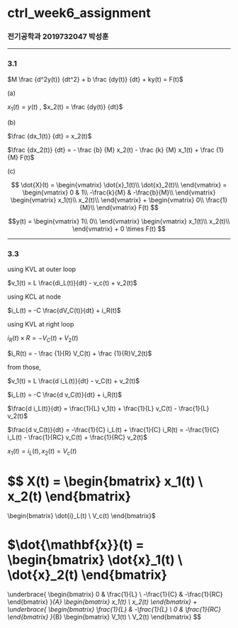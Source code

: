 # ctrl_week6_assignment

### 전기공학과 2019732047 박성훈
---
### 3.1

$M \frac {d^2y(t)} {dt^2} + b \frac {dy(t)} {dt} + ky(t) = F(t)$

(a)

$x_1(t) = y(t)$ , $x_2(t) = \frac {dy(t)} {dt}$

(b)

$\frac {dx_1(t)} {dt} = x_2(t)$

$\frac {dx_2(t)} {dt} = - \frac {b} {M} x_2(t) - \frac {k} {M} x_1(t) + \frac {1} {M} F(t)$

(c)

$$
\dot{X}(t) =
\begin{vmatrix}
\dot{x}_1(t)\\
\dot{x}_2(t)\\
\end{vmatrix} =
\begin{vmatrix}
0 & 1\\
-\frac{k}{M} & -\frac{b}{M}\\
\end{vmatrix}
\begin{vmatrix}
x_1(t)\\
x_2(t)\\
\end{vmatrix} +
\begin{vmatrix}
0\\
\frac{1}{M}\\
\end{vmatrix} F(t)
$$

$$y(t) = 
\begin{vmatrix}
1\\
0\\
\end{vmatrix}
\begin{vmatrix}
x_1(t)\\
x_2(t)\\
\end{vmatrix} +
0 \times F(t)
$$

---

### 3.3

using KVL at outer loop

$v_1(t) = L \frac{di_L(t)}{dt} - v_c(t) + v_2(t)$

using KCL at node

$i_L(t) = -C \frac{dV_C(t)}{dt} + i_R(t)$

using KVL at right loop

$i_R(t) \times R = -V_C(t) + V_2(t)$

$i_R(t) = - \frac {1}{R} V_C(t) + \frac {1}{R}V_2(t)$


from those,

$v_1(t) = L \frac{d i_L(t)}{dt} - v_C(t) + v_2(t)$

$i_L(t) = -C \frac{d v_C(t)}{dt} + i_R(t)$

$\frac{d i_L(t)}{dt} = \frac{1}{L} v_1(t) + \frac{1}{L} v_C(t) - \frac{1}{L} v_2(t)$

$\frac{d v_C(t)}{dt} = -\frac{1}{C} i_L(t) + \frac{1}{C} i_R(t) = -\frac{1}{C} i_L(t) - \frac{1}{RC} v_C(t) + \frac{1}{RC} v_2(t)$


$x_1(t) = i_L(t), x_2(t) = V_c(t)$

$$
X(t) = 
\begin{bmatrix}
    x_1(t) \\
    x_2(t)
\end{bmatrix}
=
\begin{bmatrix}
    \dot{i}_L(t) \\
    V_c(t)
\end{bmatrix}$

$\dot{\mathbf{x}}(t) =
\begin{bmatrix}
    \dot{x}_1(t) \\
    \dot{x}_2(t)
\end{bmatrix}
=
\underbrace{
    \begin{bmatrix}
        0 & \frac{1}{L} \\
        -\frac{1}{C} & -\frac{1}{RC}
    \end{bmatrix}
}_{A}
\begin{bmatrix}
    x_1(t) \\
    x_2(t)
\end{bmatrix}
+
\underbrace{
    \begin{bmatrix}
        \frac{1}{L} & -\frac{1}{L} \\
        0 & \frac{1}{RC}
    \end{bmatrix}
}_{B}
\begin{bmatrix}
    V_1(t) \\
    V_2(t)
\end{bmatrix}
$$
